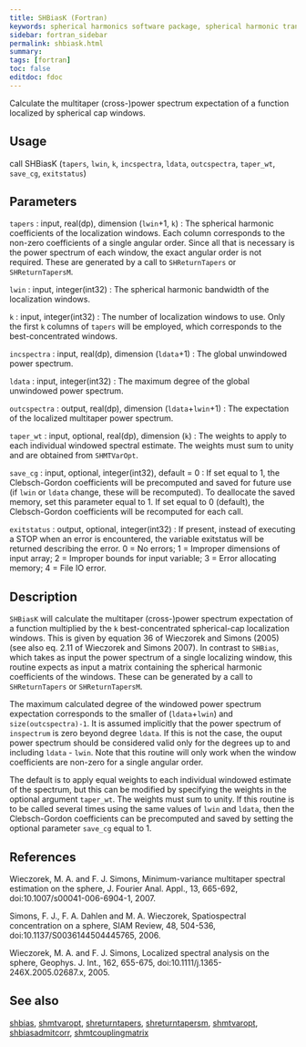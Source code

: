 ```yaml
---
title: SHBiasK (Fortran)
keywords: spherical harmonics software package, spherical harmonic transform, legendre functions, multitaper spectral analysis, fortran, Python, gravity, magnetic field
sidebar: fortran_sidebar
permalink: shbiask.html
summary:
tags: [fortran]
toc: false
editdoc: fdoc
---
```


Calculate the multitaper (cross-)power spectrum expectation of a function localized by spherical cap windows.

## Usage

call SHBiasK (`tapers`, `lwin`, `k`, `incspectra`, `ldata`, `outcspectra`, `taper_wt`, `save_cg`, `exitstatus`)

## Parameters

`tapers` : input, real(dp), dimension (`lwin`+1, `k`)
:   The spherical harmonic coefficients of the localization windows. Each column corresponds to the non-zero coefficients of a single angular order. Since all that is necessary is the power spectrum of each window, the exact angular order is not required. These are generated by a call to `SHReturnTapers` or `SHReturnTapersM`.

`lwin` : input, integer(int32)
:   The spherical harmonic bandwidth of the localization windows.

`k` : input, integer(int32)
:   The number of localization windows to use. Only the first `k` columns of `tapers` will be employed, which corresponds to the best-concentrated windows.

`incspectra` : input, real(dp), dimension (`ldata`+1)
:   The global unwindowed power spectrum.

`ldata` : input, integer(int32)
:   The maximum degree of the global unwindowed power spectrum.

`outcspectra` : output, real(dp), dimension (`ldata`+`lwin`+1)
:   The expectation of the localized multitaper power spectrum.

`taper_wt` : input, optional, real(dp), dimension (`k`)
:   The weights to apply to each individual windowed spectral estimate. The weights must sum to unity and are obtained from `SHMTVarOpt`.

`save_cg` : input, optional, integer(int32), default = 0
:   If set equal to 1, the Clebsch-Gordon coefficients will be precomputed and saved for future use (if `lwin` or `ldata` change, these will be recomputed). To deallocate the saved memory, set this parameter equal to 1. If set equal to 0 (default), the Clebsch-Gordon coefficients will be recomputed for each call.

`exitstatus` : output, optional, integer(int32)
:   If present, instead of executing a STOP when an error is encountered, the variable exitstatus will be returned describing the error. 0 = No errors; 1 = Improper dimensions of input array; 2 = Improper bounds for input variable; 3 = Error allocating memory; 4 = File IO error.

## Description

`SHBiasK` will calculate the multitaper (cross-)power spectrum expectation of a function multiplied by the `k` best-concentrated spherical-cap localization windows. This is given by equation 36 of Wieczorek and Simons (2005) (see also eq. 2.11 of Wieczorek and Simons 2007). In contrast to `SHBias`, which takes as input the power spectrum of a single localizing window, this routine expects as input a matrix containing the spherical harmonic coefficients of the windows. These can be generated by a call to `SHReturnTapers` or `SHReturnTapersM`.

The maximum calculated degree of the windowed power spectrum expectation corresponds to the smaller of (`ldata`+`lwin`) and `size(outcspectra)-1`. It is assumed implicitly that the power spectrum of `inspectrum` is zero beyond degree `ldata`. If this is not the case, the ouput power spectrum should be considered valid only for the degrees up to and including `ldata` - `lwin`. Note that this routine will only work when the window coefficients are non-zero for a single angular order.

The default is to apply equal weights to each individual windowed estimate of the spectrum, but this can be modified by specifying the weights in the optional argument `taper_wt`. The weights must sum to unity. If this routine is to be called several times using the same values of `lwin` and `ldata`, then the Clebsch-Gordon coefficients can be precomputed and saved by setting the optional parameter `save_cg` equal to 1.

## References

Wieczorek, M. A. and F. J. Simons, Minimum-variance multitaper spectral estimation on the sphere, J. Fourier Anal. Appl., 13, 665-692, doi:10.1007/s00041-006-6904-1, 2007.

Simons, F. J., F. A. Dahlen and M. A. Wieczorek, Spatiospectral concentration on a sphere, SIAM Review, 48, 504-536, doi:10.1137/S0036144504445765, 2006.

Wieczorek, M. A. and F. J. Simons, Localized spectral analysis on the sphere, 
Geophys. J. Int., 162, 655-675, doi:10.1111/j.1365-246X.2005.02687.x, 2005.

## See also

[shbias](shbias.html), [shmtvaropt](shmtvaropt.html), [shreturntapers](shreturntapers.html), [shreturntapersm](shreturntapersm.html), [shmtvaropt](shmtvaropt.html), [shbiasadmitcorr](shbiasadmitcorr.html), [shmtcouplingmatrix](shmtcouplingmatrix.html)

